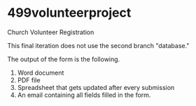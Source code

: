 # 499volunteerproject
Church Volunteer Registration

This final iteration does not use the second branch "database."

The output of the form is the following.

1. Word document
2. PDF file
3. Spreadsheet that gets updated after every submission
4. An email containing all fields filled in the form.
